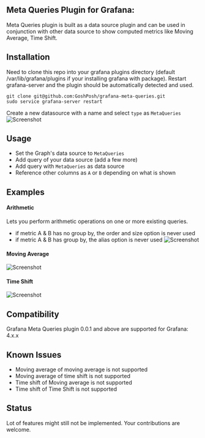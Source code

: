 ## Meta Queries Plugin for Grafana:
Meta Queries plugin is built as a data source plugin and can be used in conjunction with other data source to show computed metrics like Moving Average, Time Shift.
  
## Installation
Need to clone this repo into your grafana plugins directory (default /var/lib/grafana/plugins if your installing grafana with package).
Restart grafana-server and the plugin should be automatically detected and used.

```
git clone git@github.com:GoshPosh/grafana-meta-queries.git
sudo service grafana-server restart
```  

Create a new datasource with a name and select `type` as `MetaQueries`
![Screenshot](https://raw.githubusercontent.com/GoshPosh/grafana-meta-queries/master/img/DataSourceConfig.png?raw=true "DataSource")

## Usage
* Set the Graph's data source to `MetaQueries`
* Add query of your data source (add a few more)
* Add query with `MetaQueries` as data source
* Reference other columns as `A` or `B` depending on what is shown 

## Examples
#### Arithmetic
Lets you perform arithmetic operations on one or more existing queries.
* if metric A & B has no group by, the order and size option is never used
* if metric A & B has group by, the alias option is never used
![Screenshot](https://github.com/sunnut/grafana-meta-queries/blob/master/img/addGroup.png?raw=true "Arithmetic Example 3 - Metric A with group by")

#### Moving Average
![Screenshot](https://raw.githubusercontent.com/GoshPosh/grafana-meta-queries/master/img/moving_average-ex1.png?raw=true "Moving Average Example 1 - 7 period moving average of Metric A ")

#### Time Shift
![Screenshot](https://raw.githubusercontent.com/GoshPosh/grafana-meta-queries/master/img/time_shift-ex1.png?raw=true "Time Shift Example 1 - 1 period timeshift of Metric A ")


## Compatibility
Grafana Meta Queries plugin 0.0.1 and above are supported for Grafana: 4.x.x


## Known Issues
* Moving average of moving average is not supported
* Moving average of time shift is not supported
* Time shift of Moving average is not supported
* Time shift of Time Shift is not supported

## Status
Lot of features might still not be implemented. Your contributions are welcome.

